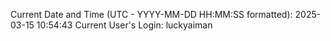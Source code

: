 Current Date and Time (UTC - YYYY-MM-DD HH:MM:SS formatted): 2025-03-15 10:54:43
Current User's Login: luckyaiman
